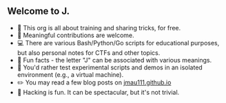 ## Welcome to J.

* 🙋‍ This org is all about training and sharing tricks, for free.
* 🔌 Meaningful contributions are welcome.
* 💻 There are various Bash/Python/Go scripts for educational purposes, but also personal notes for CTFs and other topics.
* 🍿 Fun facts - the letter "J" can be associated with various meanings. 
* 🧙 You'd rather test experimental scripts and demos in an isolated environment (e.g., a virtual machine).
* ✏️ You may read a few blog posts on [jmau111.github.io](https://jmau111.github.io)
* 🤔 Hacking is fun. It can be spectacular, but it's not trivial.
